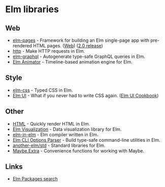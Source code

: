 # Elm libraries

## Web

- [elm-pages](https://github.com/dillonkearns/elm-pages) - Framework for building an Elm single-page app with pre-rendered HTML pages. ([Web](https://elm-pages.com/)) ([2.0 release](https://elm-pages.com/blog/introducing-v2/))
- [http](https://github.com/elm/http) - Make HTTP requests in Elm.
- [elm-graphql](https://github.com/dillonkearns/elm-graphql/) - Autogenerate type-safe GraphQL queries in Elm.
- [Elm Animator](https://github.com/mdgriffith/elm-animator) - Timeline-based animation engine for Elm.

## Style

- [elm-css](https://github.com/rtfeldman/elm-css) - Typed CSS in Elm.
- [Elm UI](https://github.com/mdgriffith/elm-ui) - What if you never had to write CSS again. ([Elm UI Cookbook](https://github.com/rofrol/elm-ui-cookbook))

## Other

- [HTML](https://github.com/elm/html) - Quickly render HTML in Elm.
- [Elm Visualization](https://github.com/gampleman/elm-visualization) - Data visualization library for Elm.
- [elm-in-elm](https://github.com/elm-in-elm/compiler) - Elm compiler written in Elm.
- [Elm CLI Options Parser](https://github.com/dillonkearns/elm-cli-options-parser) - Build type-safe command-line utilities in Elm.
- [another-elm/std](https://github.com/another-elm/std) - Standard libraries for Elm.
- [Maybe.Extra](https://github.com/elm-community/maybe-extra) - Convenience functions for working with Maybe.

## Links

- [Elm Packages search](https://package.elm-lang.org/)
